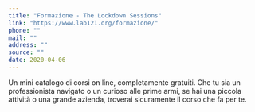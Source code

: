 ```yaml
---
title: "Formazione - The Lockdown Sessions"
link: "https://www.lab121.org/formazione/"
phone: ""
mail: ""
address: ""
source: ""
date: 2020-04-06
---
```


Un mini catalogo di corsi on line, completamente gratuiti. Che tu sia un professionista navigato o un curioso alle prime armi, se hai una piccola attività o una grande azienda, troverai sicuramente il corso che fa per te.




